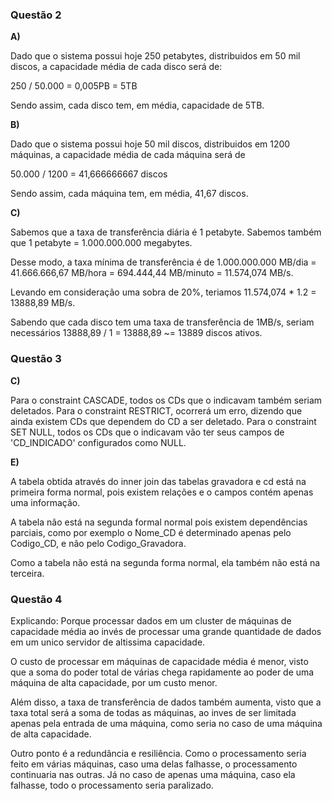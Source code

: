 ### Questão 2

__A)__

Dado que o sistema possui hoje 250 petabytes, distribuidos em 50 mil discos, a capacidade média de cada disco será de:

250 / 50.000 = 0,005PB = 5TB

Sendo assim, cada disco tem, em média, capacidade de 5TB.

__B)__

Dado que o sistema possui hoje 50 mil discos, distribuidos em 1200 máquinas, a capacidade média de cada máquina será de

50.000 / 1200 = 41,666666667 discos

Sendo assim, cada máquina tem, em média, 41,67 discos.

__C)__

Sabemos que a taxa de transferência diária é 1 petabyte. Sabemos também que 1 petabyte = 1.000.000.000 megabytes.

Desse modo, a taxa mínima de transferência é de 1.000.000.000 MB/dia = 41.666.666,67 MB/hora = 694.444,44 MB/minuto = 11.574,074 MB/s.

Levando em consideração uma sobra de 20%, teriamos 11.574,074 * 1.2 = 13888,89 MB/s.

Sabendo que cada disco tem uma taxa de transferência de 1MB/s, seriam necessários 13888,89 / 1 = 13888,89 ~= 13889 discos ativos.


### Questão 3

__C)__

Para o constraint CASCADE, todos os CDs que o indicavam também seriam deletados.
Para o constraint RESTRICT, ocorrerá um erro, dizendo que ainda existem CDs que dependem do CD a ser deletado.
Para o constraint SET NULL, todos os CDs que o indicavam vão ter seus campos de 'CD_INDICADO' configurados como NULL.

__E)__

A tabela obtida através do inner join das tabelas gravadora e cd está na primeira forma normal, pois existem relações e o campos contém apenas uma informação.

A tabela não está na segunda formal normal pois existem dependências parciais, como por exemplo o Nome_CD é determinado apenas pelo Codigo_CD, e não pelo Codigo_Gravadora.

Como a tabela não está na segunda forma normal, ela também não está na terceira.

### Questão 4

Explicando: Porque processar dados em um cluster de máquinas de capacidade média ao invés de processar uma grande quantidade de dados em um unico servidor de altissima capacidade.

O custo de processar em máquinas de capacidade média é menor, visto que a soma do poder total de várias chega rapidamente ao poder de uma máquina de alta capacidade, por um custo menor.

Além disso, a taxa de transferência de dados também aumenta, visto que a taxa total será a soma de todas as máquinas, ao inves de ser limitada apenas pela entrada de uma máquina, como seria no caso de uma máquina de alta capacidade.

Outro ponto é a redundância e resiliência. Como o processamento seria feito em várias máquinas, caso uma delas falhasse, o processamento continuaria nas outras. Já no caso de apenas uma máquina, caso ela falhasse, todo o processamento seria paralizado.
